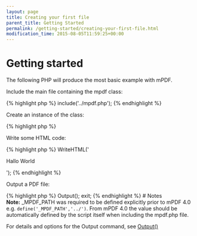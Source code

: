 ```yaml
---
layout: page
title: Creating your first file
parent_title: Getting Started
permalink: /getting-started/creating-your-first-file.html
modification_time: 2015-08-05T11:59:25+00:00
---
```


# Getting started

<p>The following PHP will produce the most basic example with mPDF.</p>
<p>Include the main file containing the mpdf class:</p>

{% highlight php %}
include('../mpdf.php');
{% endhighlight %}

<p>Create an instance of the class:</p>

{% highlight php %}
<?php

$mpdf=new mPDF();
{% endhighlight %}

<p>Write some HTML code:</p>

{% highlight php %}
<?php

$mpdf->WriteHTML('<p>Hallo World</p>');
{% endhighlight %}

<p>Output a PDF file:</p>

{% highlight php %}
<?php

$mpdf->Output();

exit;
{% endhighlight %}

# Notes

<div class="alert alert-info" role="alert"><strong>Note:</strong> <span class="smallblock">_MPDF_PATH</span> was required to be defined explicitly prior to mPDF 4.0 e.g. <code>define('_MPDF_PATH','../')</code>. From mPDF 4.0 the value should be automatically defined by the script itself when including the mpdf.php file.</div>
<p>For details and options for the Output command, see&nbsp;<a href="{{ "/reference/mpdf-functions/output.html" | prepend: site.baseurl }}">Output()</a></p>
